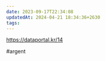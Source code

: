 ```yaml
---
date: 2023-09-17T22:34:08
updatedAt: 2024-04-21 18:34:36+2630
tags: 
---
```

https://dataportal.kr/14

#argent 